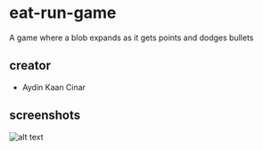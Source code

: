 # eat-run-game
A game where a blob expands as it gets points and dodges bullets
## creator
* Aydin Kaan Cinar
## screenshots
![alt text](-)

